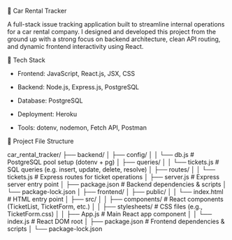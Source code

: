 🚗 Car Rental Tracker

A full-stack issue tracking application built to streamline internal operations for a car rental company. I designed and developed this project from the ground up with a strong focus on backend architecture, clean API routing, and dynamic frontend interactivity using React.

🔨 Tech Stack

- Frontend: JavaScript, React.js, JSX, CSS

- Backend: Node.js, Express.js, PostgreSQL

- Database: PostgreSQL

- Deployment: Heroku

- Tools: dotenv, nodemon, Fetch API, Postman

📁 Project File Structure

car_rental_tracker/
├── backend/
│ ├── config/
│ │ └── db.js # PostgreSQL pool setup (dotenv + pg)
│ ├── queries/
│ │ └── tickets.js # SQL queries (e.g. insert, update, delete, resolve)
│ ├── routes/
│ │ └── tickets.js # Express routes for ticket operations
│ ├── server.js # Express server entry point
│ ├── package.json # Backend dependencies & scripts
│ └── package-lock.json
│
├── frontend/
│ ├── public/
│ │ └── index.html # HTML entry point
│ ├── src/
│ │ ├── components/ # React components (TicketList, TicketForm, etc.)
│ │ ├── stylesheets/ # CSS files (e.g., TicketForm.css)
│ │ ├── App.js # Main React app component
│ │ └── index.js # React DOM root
│ ├── package.json # Frontend dependencies & scripts
│ └── package-lock.json
